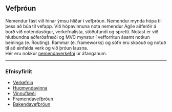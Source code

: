 ## Vefþróun 

Nemendur fást við hinar ýmsu hliðar í vefþróun. Nemendur mynda hópa til þess að búa til vefapp. Við hópavinnuna nota nemendur Agile aðferðir á borð við notendasögur, verkefnalista, stöðufundi og spretti. Notast er við hlutbundna aðferðafræði og MVC mynstur í vefforritun ásamt notkun beininga (e. Routing). Rammar (e. frameworks) og söfn eru skoðuð og notuð til að einfalda verk og við þróun lausna. <br>
Hér eru nokkur [nemendaverkefni](https://github.com/vefforritunII/afangi/blob/main/Nemendaverkefni.md) úr áfanganum.

---

### Efnisyfirlit
- [Verkefnin](https://github.com/vefforritunII/afangi/tree/main/Verkefni)
- [Hugmyndavinna](https://github.com/vefforritunII/afangi/blob/main/Hugmyndavinna.md)
- [Vinnuflæði](https://github.com/vefforritunII/afangi/blob/main/Skipulag.md)
- [Framendavefþróun](https://github.com/vefforritunII/afangi/blob/main/Framendi.md)
- [Bakendavefþróun](https://github.com/vefforritunII/afangi/blob/main/Bakendi.md)


